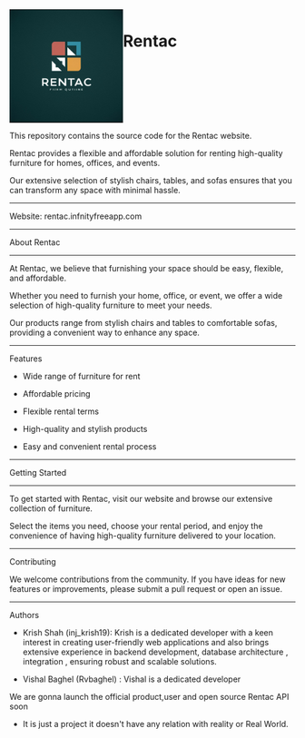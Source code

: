 
<div style="display:flex;" >
<img src="Images/logos/Rentac.jpg" style="height : 200px; width: 200px">
  <h1>Rentac</h1>
</div>

This repository contains the source code for the Rentac website. 

Rentac provides a flexible and affordable solution for renting high-quality furniture for homes, offices, and events. 

Our extensive selection of stylish chairs, tables, and sofas ensures that you can transform any space with minimal hassle.

-------------------------------------

Website: rentac.infnityfreeapp.com

-------------------------------------

About Rentac

-------------------------------------

At Rentac, we believe that furnishing your space should be easy, flexible, and affordable. 

Whether you need to furnish your home, office, or event, we offer a wide selection of high-quality furniture to meet your needs. 

Our products range from stylish chairs and tables to comfortable sofas, providing a convenient way to enhance any space.

--------------------------------------

Features

- Wide range of furniture for rent

- Affordable pricing

- Flexible rental terms

- High-quality and stylish products

- Easy and convenient rental process

------------------------------------

Getting Started

------------------------------------

To get started with Rentac, visit our website and browse our extensive collection of furniture. 

Select the items you need, choose your rental period, and enjoy the convenience of having high-quality furniture delivered to your location.

---------------------------------------

Contributing

We welcome contributions from the community. If you have ideas for new features or improvements, please submit a pull request or open an issue.

------------------------------------------------

Authors

- Krish Shah (inj_krish19): Krish is a dedicated developer with a keen interest in creating user-friendly web applications and also brings extensive experience in backend development, database architecture , integration , ensuring robust and scalable solutions.

- Vishal Baghel (Rvbaghel) : Vishal is a dedicated developer

We are gonna launch the official product,user and open source Rentac API soon

* It is just a project it doesn't have any relation with reality or Real World.
